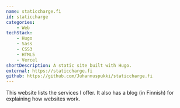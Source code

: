 ```yaml
---
name: staticcharge.fi
id: staticcharge
categories:
    - Web
techStack:
    - Hugo
    - Sass
    - CSS3
    - HTML5
    - Vercel
shortDescription: A static site built with Hugo.
external: https://staticcharge.fi
github: https://github.com/Juhannuspukki/staticcharge.fi
---
```


This website lists the services I offer. It also has a blog (in Finnish) for
explaining how websites work.